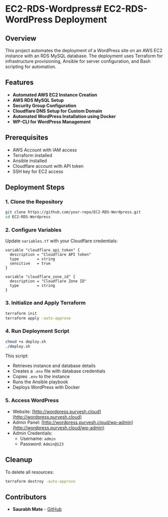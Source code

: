 # EC2-RDS-Wordpress# EC2-RDS-WordPress Deployment

## Overview
This project automates the deployment of a WordPress site on an AWS EC2 instance with an RDS MySQL database. The deployment uses Terraform for infrastructure provisioning, Ansible for server configuration, and Bash scripting for automation.

## Features
- **Automated AWS EC2 Instance Creation**
- **AWS RDS MySQL Setup**
- **Security Group Configuration**
- **Cloudflare DNS Setup for Custom Domain**
- **Automated WordPress Installation using Docker**
- **WP-CLI for WordPress Management**

## Prerequisites
- AWS Account with IAM access
- Terraform installed
- Ansible installed
- Cloudflare account with API token
- SSH key for EC2 access

## Deployment Steps

### 1. Clone the Repository
```bash
git clone https://github.com/your-repo/EC2-RDS-Wordpress.git
cd EC2-RDS-Wordpress
```

### 2. Configure Variables
Update `variables.tf` with your Cloudflare credentials:
```hcl
variable "cloudflare_api_token" {
  description = "Cloudflare API token"
  type        = string
  sensitive   = true
}

variable "cloudflare_zone_id" {
  description = "Cloudflare Zone ID"
  type        = string
}
```

### 3. Initialize and Apply Terraform
```bash
terraform init
terraform apply -auto-approve
```

### 4. Run Deployment Script
```bash
chmod +x deploy.sh
./deploy.sh
```
This script:
- Retrieves instance and database details
- Creates a `.env` file with database credentials
- Copies `.env` to the instance
- Runs the Ansible playbook
- Deploys WordPress with Docker

### 5. Access WordPress
- Website: [http://wordpress.purvesh.cloud](http://wordpress.purvesh.cloud)
- Admin Panel: [http://wordpress.purvesh.cloud/wp-admin](http://wordpress.purvesh.cloud/wp-admin)
- Admin Credentials:
  - Username: `admin`
  - Password: `Admin@123`


## Cleanup
To delete all resources:
```bash
terraform destroy -auto-approve
```

## Contributors
- **Saurabh Mate** - [GitHub](https://github.com/saurabh-mate)

